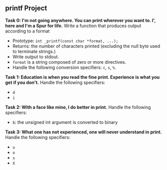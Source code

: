 ## printf Project

**Task 0: I'm not going anywhere. You can print wherever you want to. I', here and I'm a Spur for life.**
Write a function that produces output according to a format
- Prototype: `int _printf(const char *format, ...);`
- Returns: the number of characters printed (excluding the null byte used to terminate strings.)
- Write output to stdout.
- `format` is a string composed of zero or more directives.
- Handle the following conversion specifiers: `c`, `s`, `%`.

**Task 1: Education is when you read the fine print. Experience is what you get if you don't.**
Handle the following specifiers:
- `d`
- `i`

**Task 2: With a face like mine, I do better in print.**
Handle the following specifiers:
- `b`: the unsigned int argument is converted to binary

**Task 3: What one has not experienced, one will never understand in print.**
Handle the following specifiers:
- `u`
- `o`
- `x`
- `X`
